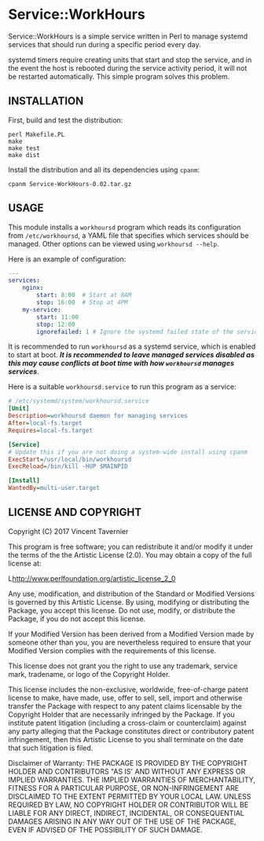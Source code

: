 # Service::WorkHours

Service::WorkHours is a simple service written in Perl to manage systemd
services that should run during a specific period every day.

systemd timers require creating units that start and stop the service, and in
the event the host is rebooted during the service activity period, it will not
be restarted automatically. This simple program solves this problem.

## INSTALLATION

First, build and test the distribution:

    perl Makefile.PL
    make
    make test
    make dist

Install the distribution and all its dependencies using `cpanm`:

    cpanm Service-WorkHours-0.02.tar.gz

## USAGE

This module installs a `workhoursd` program which reads its configuration from
`/etc/workhoursd`, a YAML file that specifies which services should be managed.
Other options can be viewed using `workhoursd --help`.

Here is an example of configuration:

```yaml
---
services:
    nginx:
        start: 8:00  # Start at 8AM
        stop: 16:00  # Stop at 4PM
    my-service:
        start: 11:00
        stop: 12:00
        ignorefailed: 1 # Ignore the systemd failed state of the service

```

It is recommended to run `workhoursd` as a systemd service, which is enabled to
start at boot. ***It is recommended to leave managed services disabled as this
may cause conflicts at boot time with how `workhoursd` manages services***.

Here is a suitable `workhoursd.service` to run this program
as a service:

```ini
# /etc/systemd/system/workhoursd.service
[Unit]
Description=workhoursd daemon for managing services
After=local-fs.target
Requires=local-fs.target

[Service]
# Update this if you are not doing a system-wide install using cpanm
ExecStart=/usr/local/bin/workhoursd
ExecReload=/bin/kill -HUP $MAINPID

[Install]
WantedBy=multi-user.target
```

## LICENSE AND COPYRIGHT

Copyright (C) 2017 Vincent Tavernier

This program is free software; you can redistribute it and/or modify it
under the terms of the the Artistic License (2.0). You may obtain a
copy of the full license at:

L<http://www.perlfoundation.org/artistic_license_2_0>

Any use, modification, and distribution of the Standard or Modified
Versions is governed by this Artistic License. By using, modifying or
distributing the Package, you accept this license. Do not use, modify,
or distribute the Package, if you do not accept this license.

If your Modified Version has been derived from a Modified Version made
by someone other than you, you are nevertheless required to ensure that
your Modified Version complies with the requirements of this license.

This license does not grant you the right to use any trademark, service
mark, tradename, or logo of the Copyright Holder.

This license includes the non-exclusive, worldwide, free-of-charge
patent license to make, have made, use, offer to sell, sell, import and
otherwise transfer the Package with respect to any patent claims
licensable by the Copyright Holder that are necessarily infringed by the
Package. If you institute patent litigation (including a cross-claim or
counterclaim) against any party alleging that the Package constitutes
direct or contributory patent infringement, then this Artistic License
to you shall terminate on the date that such litigation is filed.

Disclaimer of Warranty: THE PACKAGE IS PROVIDED BY THE COPYRIGHT HOLDER
AND CONTRIBUTORS "AS IS' AND WITHOUT ANY EXPRESS OR IMPLIED WARRANTIES.
THE IMPLIED WARRANTIES OF MERCHANTABILITY, FITNESS FOR A PARTICULAR
PURPOSE, OR NON-INFRINGEMENT ARE DISCLAIMED TO THE EXTENT PERMITTED BY
YOUR LOCAL LAW. UNLESS REQUIRED BY LAW, NO COPYRIGHT HOLDER OR
CONTRIBUTOR WILL BE LIABLE FOR ANY DIRECT, INDIRECT, INCIDENTAL, OR
CONSEQUENTIAL DAMAGES ARISING IN ANY WAY OUT OF THE USE OF THE PACKAGE,
EVEN IF ADVISED OF THE POSSIBILITY OF SUCH DAMAGE.
